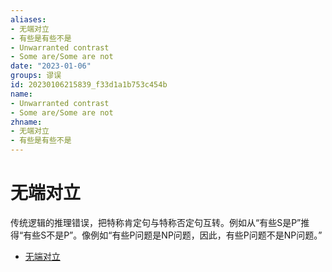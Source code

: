 ```yaml
---
aliases:
- 无端对立
- 有些是有些不是
- Unwarranted contrast
- Some are/Some are not
date: "2023-01-06"
groups: 谬误
id: 20230106215839_f33d1a1b753c454b
name:
- Unwarranted contrast
- Some are/Some are not
zhname:
- 无端对立
- 有些是有些不是
---
```


# 无端对立

传统逻辑的推理错误，把特称肯定句与特称否定句互转。例如从“有些S是P”推得“有些S不是P”。像例如“有些P问题是NP问题，因此，有些P问题不是NP问题。”

* [无端对立](https://zh.wikipedia.org/wiki/%E7%84%A1%E7%AB%AF%E5%B0%8D%E7%AB%8B)
